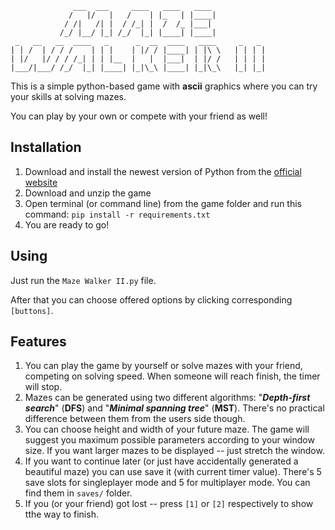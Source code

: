 ```
              ___  ___     ____   ____   ____
             /   |/   |   /    | |_   | |____|
            / /|   /| |  / /_| |  /  /_ |___|
           /_/ |__/ |_| /_/  |_| |____| |____|
 _   __   __  ____   _      _  __  ____   ____     _   _
| | /  | / / /    | | |    | |/ / |____| | |\ \   | | | |
| |/   |/ / / /_| | | |__  |   |  |___|  | |/ /   | | | |
|___/|___/ /_/  |_| |____| |_|\_\ |____| |_|\_\   |_| |_|
```

This is a simple python-based game with __ascii__ graphics where you can try your skills at solving mazes.

You can play by your own or compete with your friend as well!

## Installation

1. Download and install the newest version of Python from the [official website](https://www.python.org/)
2. Download and unzip the game
3. Open terminal (or command line) from the game folder and run this command: ```pip install -r requirements.txt```
4. You are ready to go!

## Using

Just run the ```Maze Walker II.py``` file.

After that you can choose offered options by clicking corresponding ```[buttons]```.

## Features

1. You can play the game by yourself or solve mazes with your friend, competing on solving speed. When someone will reach finish, the timer will stop.
2. Mazes can be generated using two different algorithms: "___Depth-first search___" (__DFS__) and "___Minimal spanning tree___" (__MST__). There's no practical difference between them from the users side though.
3. You can choose height and width of your future maze. The game will suggest you maximum possible parameters according to your window size. If you want larger mazes to be displayed -- just stretch the window.
4. If you want to continue later (or just have accidentally generated a beautiful maze) you can use save it (with current timer value). There's 5 save slots for singleplayer mode and 5 for multiplayer mode. You can find them in ```saves/``` folder.
5. If you (or your friend) got lost -- press ```[1]``` or ```[2]``` respectively to show tthe way to finish.